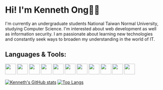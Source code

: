 # Hi! I'm Kenneth Ong👨‍💻

I'm currently an undergraduate students National Taiwan Normal University, studying Computer Science. I'm interested about web development as well as information security. I am passionate about learning new technologies and constantly seek ways to broaden my understanding in the world of IT.

## Languages & Tools:

<p>
<img src="https://cdn.jsdelivr.net/gh/devicons/devicon/icons/c/c-original.svg" width="35" height="35" />          
<img src="https://cdn.jsdelivr.net/gh/devicons/devicon/icons/cplusplus/cplusplus-original.svg" width="35" height="35" />
<img src="https://cdn.jsdelivr.net/gh/devicons/devicon/icons/python/python-original.svg" width="35" height="35" />
<img src="https://cdn.jsdelivr.net/gh/devicons/devicon/icons/html5/html5-original.svg" width="35" height="35" />
<img src="https://cdn.jsdelivr.net/gh/devicons/devicon/icons/css3/css3-original.svg" width="35" height="35" />          
<img src="https://cdn.jsdelivr.net/gh/devicons/devicon/icons/javascript/javascript-original.svg" width="35" height="35" />        
<img src="https://cdn.jsdelivr.net/gh/devicons/devicon/icons/git/git-original.svg" width="35" height="35" />
<img src="https://cdn.jsdelivr.net/gh/devicons/devicon/icons/docker/docker-original.svg" width="35" height="35" />
<img src="https://cdn.jsdelivr.net/gh/devicons/devicon/icons/svelte/svelte-original.svg" width="35" height="35" /> 
<img src="https://cdn.jsdelivr.net/gh/devicons/devicon/icons/vim/vim-original.svg" width="35" height="35" />
<img src="https://cdn.jsdelivr.net/gh/devicons/devicon/icons/vscode/vscode-original.svg" width="35" height="35" />          
</p>

[![Kenneth's GitHub stats](https://github-readme-stats.vercel.app/api?username=KennethOng02&show_icons=true&theme=gruvbox)](https://github.com/anuraghazra/github-readme-stats)
[![Top Langs](https://github-readme-stats.vercel.app/api/top-langs/?username=KennethOng02&size_weight=0.5&count_weight=0.5&layout=compact&hide=html,css,lua)](https://github.com/anuraghazra/github-readme-stats)

<!--
**KennethOng02/KennethOng02** is a ✨ _special_ ✨ repository because its `README.md` (this file) appears on your GitHub profile.

Here are some ideas to get you started:

- 🔭 I’m currently working on ...
- 🌱 I’m currently learning ...
- 👯 I’m looking to collaborate on ...
- 🤔 I’m looking for help with ...
- 💬 Ask me about ...
- 📫 How to reach me: ...
- 😄 Pronouns: ...
- ⚡ Fun fact: ...
-->

